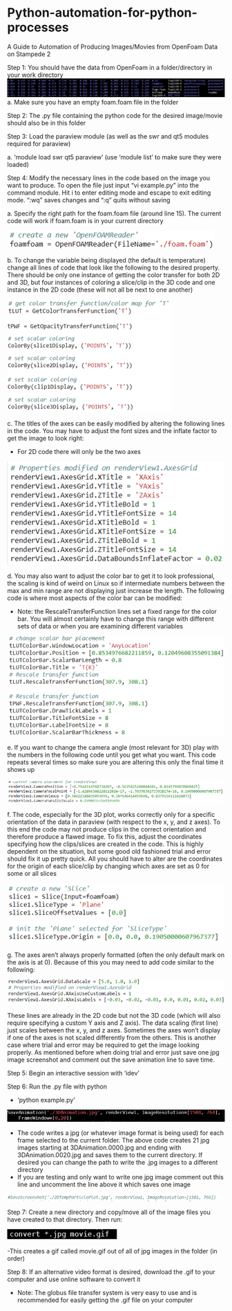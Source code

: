 # Python-automation-for-python-processes

A Guide to Automation of Producing Images/Movies from OpenFoam Data on Stampede 2

Step 1: You should have the data from OpenFoam in a folder/directory in your work directory
![Example folder files](./Pic1.png)
a. Make sure you have an empty foam.foam file in the folder


Step 2: The .py file containing the python code for the desired image/movie should also be in this folder

Step 3: Load the paraview module (as well as the swr and qt5 modules required for paraview)

a. ‘module load swr qt5 paraview’ (use ‘module list’ to make sure they were loaded)

Step 4: Modify the necessary lines in the code based on the image you want to produce. To open the file just input “vi example.py” into the command module. Hit i to enter editing mode and escape to exit editing mode. “:wq” saves changes and “:q” quits without saving

a. Specify the right path for the foam.foam file (around line 15). The current code will work if foam.foam is in your current directory

![](./Pic2.png)

b. To change the variable being displayed (the default is temperature) change all lines of code that look like the following to the desired property. There should be only one instance of getting the color transfer for both 2D and 3D, but four instances of coloring a slice/clip in the 3D code and one instance in the 2D code (these will not all be next to one another)

![](./Pic3.png)

c. The titles of the axes can be easily modified by altering the following lines in the code. You may have to adjust the font sizes and the inflate factor to get the image to look right:
- For 2D code there will only be the two axes 

![](./Pic4.png)

d. You may also want to adjust the color bar to get it to look professional, the scaling is kind of weird on Linux so if intermediate numbers between the max and min range are not displaying just increase the length. The following code is where most aspects of the color bar can be modified: 
- Note: the RescaleTransferFunction lines set a fixed range for the color bar. You will almost certainly have to change this range with different sets of data or when you are examining different variables

![](./Pic5.png)

e. If you want to change the camera angle (most relevant for 3D) play with the numbers in the following code until you get what you want. This code repeats several times so make sure you are altering this only the final time it shows up

![](./Pic6.png)

f. The code, especially for the 3D plot, works correctly only for a specific orientation of the data in paraview (with respect to the x, y, and z axes). To this end the code may not produce clips in the correct orientation and therefore produce a flawed image. To fix this, adjust the coordinates specifying how the clips/slices are created in the code. This is highly dependent on the situation, but some good old fashioned trial and error should fix it up pretty quick. All you should have to alter are the coordinates for the origin of each slice/clip by changing which axes are set as 0 for some or all slices

![](./Pic7.png)

g. The axes aren’t always properly formatted (often the only default mark on the axis is at 0). Because of this you may need to add code similar to the following:

![](./Pic8.png)
 
These lines are already in the 2D code but not the 3D code (which will also require specifying a custom Y axis and Z axis). The data scaling (first line) just scales between the x, y, and z axes. Sometimes the axes won’t display if one of the axes is not scaled differently from the others. This is another case where trial and error may be required to get the image looking properly. As mentioned before when doing trial and error just save one jpg image screenshot and comment out the save animation line to save time.

Step 5: Begin an interactive session with ‘idev’

Step 6: Run the .py file with python 
- ‘python example.py’ 

![](./Pic9.png)

- The code writes a jpg (or whatever image format is being used) for each frame selected to the current folder. The above code creates 21 jpg images starting at 3DAnimation.0000.jpg and ending with 3DAnimation.0020.jpg and saves them to the current directory. If desired you can change the path to write the .jpg images to a different directory
- If you are testing and only want to write one jpg image comment out this line and uncomment the line above it which saves one image

![](./Pic10.png)

Step 7: Create a new directory and copy/move all of the image files you have created to that directory. Then run:

![](./Pic11.png)

-This creates a gif called movie.gif out of all of jpg images in the folder (in order)

Step 8: If an alternative video format is desired, download the .gif to your computer and use online software to convert it
- Note: The globus file transfer system is very easy to use and is recommended for easily getting the .gif file on your computer







